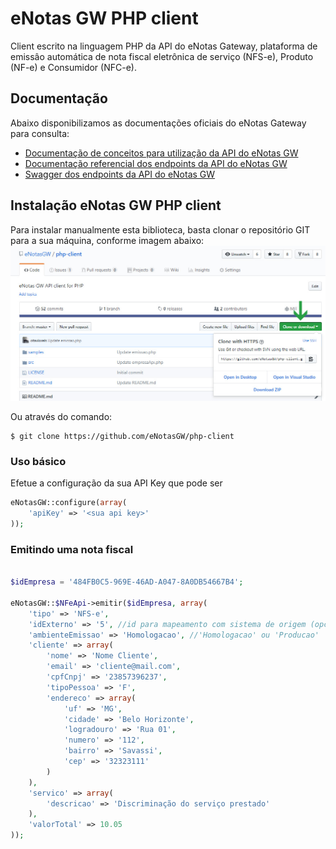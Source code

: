 # eNotas GW PHP client

Client escrito na linguagem PHP da API do eNotas Gateway, plataforma de emissâo automática de nota fiscal eletrônica de serviço (NFS-e), Produto (NF-e) e Consumidor (NFC-e).

## Documentação

Abaixo disponibilizamos as documentações oficiais do eNotas Gateway para consulta:
* [Documentação de conceitos para utilização da API do eNotas GW](https://docs.enotasgw.com.br/docs)
* [Documentação referencial dos endpoints da API do eNotas GW](https://docs.enotasgw.com.br/v1/reference)
* [Swagger dos endpoints da API do eNotas GW](https://docs.enotasgw.com.br/v1/reference)

## Instalação eNotas GW PHP client

Para instalar manualmente esta biblioteca, basta clonar o repositório GIT para a sua máquina, conforme imagem abaixo:
![alt tag](https://raw.githubusercontent.com/eNotasGW/images-repository/master/php-client/clonando-repositorio.jpg)

Ou através do comando:

	$ git clone https://github.com/eNotasGW/php-client

### Uso básico

Efetue a configuração da sua API Key que pode ser 


```php
eNotasGW::configure(array(
	'apiKey' => '<sua api key>'
));
```

### Emitindo uma nota fiscal
```php

$idEmpresa = '484FB0C5-969E-46AD-A047-8A0DB54667B4';

eNotasGW::$NFeApi->emitir($idEmpresa, array(
	'tipo' => 'NFS-e',
	'idExterno' => '5', //id para mapeamento com sistema de origem (opcional)
	'ambienteEmissao' => 'Homologacao', //'Homologacao' ou 'Producao'
	'cliente' => array(
		'nome' => 'Nome Cliente',
		'email' => 'cliente@mail.com',
		'cpfCnpj' => '23857396237',
		'tipoPessoa' => 'F',
		'endereco' => array(
			'uf' => 'MG', 
			'cidade' => 'Belo Horizonte',
			'logradouro' => 'Rua 01',
			'numero' => '112',
			'bairro' => 'Savassi',
			'cep' => '32323111'
		)
	),
	'servico' => array(
		'descricao' => 'Discriminação do serviço prestado'
	),
	'valorTotal' => 10.05
));
```
